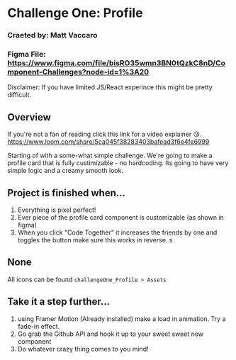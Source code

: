 # Challenge One: Profile
### Craeted by: Matt Vaccaro
### Figma File: https://www.figma.com/file/bisRO35wmn3BN0tQzkC8nD/Component-Challenges?node-id=1%3A20

Disclaimer: If you have limited JS/React experince this might be pretty difficult. 

## Overview
If you're not a fan of reading click this link for a video explainer 😘. https://www.loom.com/share/5ca045f38283403bafead3f6e4fe6999

Starting of with a some-what simple challenge. We're going to make a profile card
that is fully custimizable - no hardcoding. Its going to have very simple logic and
a creamy smooth look.

## Project is finished when...
1. Everything is pixel perfect!
2. Ever piece of the profile card component is customizable (as shown in figma)
3. When you click "Code Together" it increases the friends by one and toggles the button
make sure this works in reverse.
s
## None
All icons can be found `challengeOne_Profile > Assets`

## Take it a step further...
1. using Framer Motion (Already installed) make a load in animation. Try a fade-in effect.
2. Go grab the Github API and hook it up to your sweet sweet new component
3. Do whatever crazy thing comes to you mind!

